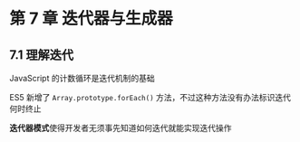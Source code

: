 # 第 7 章 迭代器与生成器

## 7.1 理解迭代

JavaScript 的计数循环是迭代机制的基础

ES5 新增了 `Array.prototype.forEach()` 方法，不过这种方法没有办法标识迭代何时终止

**迭代器模式**使得开发者无须事先知道如何迭代就能实现迭代操作

